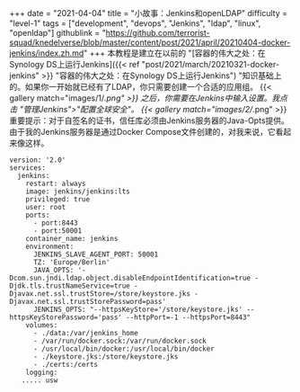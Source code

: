 +++
date = "2021-04-04"
title = "小故事：Jenkins和openLDAP"
difficulty = "level-1"
tags = ["development", "devops", "Jenkins", "ldap", "linux", "openldap"]
githublink = "https://github.com/terrorist-squad/knedelverse/blob/master/content/post/2021/april/20210404-docker-jenkins/index.zh.md"
+++
本教程是建立在以前的 "[容器的伟大之处：在Synology DS上运行Jenkins]({{< ref "post/2021/march/20210321-docker-jenkins" >}} "容器的伟大之处：在Synology DS上运行Jenkins") "知识基础上的。如果你一开始就已经有了LDAP，你只需要创建一个合适的应用组。
{{< gallery match="images/1/*.png" >}}
之后，你需要在Jenkins中输入设置。我点击 "管理Jenkins">"配置全球安全"。
{{< gallery match="images/2/*.png" >}}
重要提示：对于自签名的证书，信任库必须由Jenkins服务器的Java-Opts提供。由于我的Jenkins服务器是通过Docker Compose文件创建的，对我来说，它看起来像这样。
```
version: '2.0'
services:
  jenkins:
    restart: always
    image: jenkins/jenkins:lts
    privileged: true
    user: root
    ports:
      - port:8443
      - port:50001
    container_name: jenkins
    environment:
      JENKINS_SLAVE_AGENT_PORT: 50001
      TZ: 'Europe/Berlin'
      JAVA_OPTS: '-Dcom.sun.jndi.ldap.object.disableEndpointIdentification=true -Djdk.tls.trustNameService=true -Djavax.net.ssl.trustStore=/store/keystore.jks -Djavax.net.ssl.trustStorePassword=pass'
      JENKINS_OPTS: "--httpsKeyStore='/store/keystore.jks' --httpsKeyStorePassword='pass' --httpPort=-1 --httpsPort=8443"
    volumes:
      - ./data:/var/jenkins_home
      - /var/run/docker.sock:/var/run/docker.sock
      - /usr/local/bin/docker:/usr/local/bin/docker
      - ./keystore.jks:/store/keystore.jks
      - ./certs:/certs
    logging:
   ..... usw

   ```
